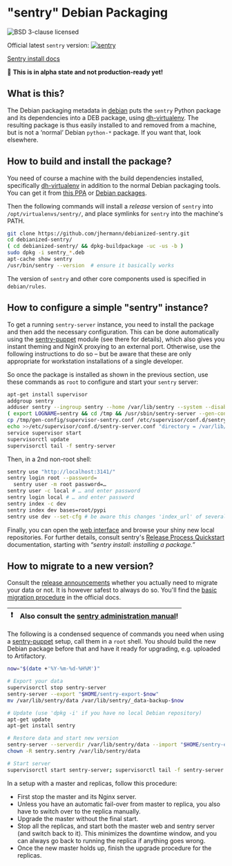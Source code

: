 # "sentry" Debian Packaging

![BSD 3-clause licensed](http://img.shields.io/badge/license-BSD_3--clause-red.svg)

Official latest `sentry` version: [![sentry](http://img.shields.io/pypi/v/sentry.svg)](https://pypi.python.org/pypi/sentry/)

[Sentry install docs](https://docs.sentry.io/server/installation/python/)

:loudspeaker: **This is in alpha state and not production-ready yet!**


## What is this?

The Debian packaging metadata in
[debian](https://github.com/jhermann/debianized-sentry/tree/master/debian)
puts the `sentry` Python package and its dependencies into a DEB package,
using [dh-virtualenv](https://github.com/spotify/dh-virtualenv).
The resulting package is thus easily installed to and removed from a machine,
but is not a ‘normal’ Debian `python-*` package. If you want that, look elsewhere.


## How to build and install the package?

You need of course a machine with the build dependencies installed, specifically
[dh-virtualenv](https://github.com/spotify/dh-virtualenv) in addition to the normal Debian packaging tools.
You can get it from [this PPA](https://launchpad.net/~dh-virtualenv/+archive/ubuntu/stable)
or [Debian packages](https://packages.debian.org/source/sid/dh-virtualenv).

Then the following commands will install a *release* version of `sentry` into `/opt/virtualenvs/sentry/`,
and place symlinks for `sentry` into the machine's PATH.

```sh
git clone https://github.com/jhermann/debianized-sentry.git
cd debianized-sentry/
( cd debianized-sentry/ && dpkg-buildpackage -uc -us -b )
sudo dpkg -i sentry_*.deb
apt-cache show sentry
/usr/bin/sentry --version  # ensure it basically works
```

The version of `sentry` and other core components used is specified in `debian/rules`.


## How to configure a simple "sentry" instance?

To get a running `sentry-server` instance, you need to install the package and then add the necessary configuration.
This can be done automatically using the [sentry-puppet](https://github.com/jhermann/sentry-puppet) module (see there for details), which also gives you instant theming and NginX proxying to an external port.
Otherwise, use the following instructions to do so
– but be aware that these are only appropriate for workstation installations of a single developer.

So once the package is installed as shown in the previous section,
use these commands as `root` to configure and start your `sentry` server:

```sh
apt-get install supervisor
addgroup sentry
adduser sentry --ingroup sentry --home /var/lib/sentry --system --disabled-password
( export LOGNAME=sentry && cd /tmp && /usr/sbin/sentry-server --gen-config )
cp /tmp/gen-config/supervisor-sentry.conf /etc/supervisor/conf.d/sentry-server.conf
echo >>/etc/supervisor/conf.d/sentry-server.conf "directory = /var/lib/sentry"
service supervisor start
supervisorctl update
supervisorctl tail -f sentry-server
```

Then, in a 2nd non-root shell:

```sh
sentry use "http://localhost:3141/"
sentry login root --password=
  sentry user -m root password=…
sentry user -c local # … and enter password
sentry login local # … and enter password
sentry index -c dev
sentry index dev bases=root/pypi
sentry use dev --set-cfg # be aware this changes 'index_url' of several configs in your $HOME
```

Finally, you can open the [web interface](http://localhost:3141/) and browse your shiny new local repositories.
For further details, consult sentry's
[Release Process Quickstart](http://doc.sentry.net/latest/quickstart-releaseprocess.html)
documentation, starting with *“sentry install: installing a package.”*


## How to migrate to a new version?

Consult the [release announcements](https://groups.google.com/forum/#!searchin/sentry-dev/releases|sort:date)
whether you actually need to migrate your data or not.
It is however safest to always do so.
You'll find the
[basic migration procedure](http://doc.sentry.net/latest/quickstart-server.html#versioning-exporting-and-importing-server-state)
in the official docs.

:exclamation: | Also consult the [sentry administration manual](http://doc.sentry.net/3.0/adminman/)!
----: | :----

The following is a condensed sequence of commands
you need when using a [sentry-puppet](https://github.com/jhermann/sentry-puppet) setup,
call them in a `root` shell. You should build the new Debian package before that and
have it ready for upgrading, e.g. uploaded to Artifactory.

```sh
now="$(date +'%Y-%m-%d-%H%M')"

# Export your data
supervisorctl stop sentry-server
sentry-server --export "$HOME/sentry-export-$now"
mv /var/lib/sentry/data /var/lib/sentry/_data-backup-$now

# Update (use 'dpkg -i' if you have no local Debian repository)
apt-get update
apt-get install sentry

# Restore data and start new version
sentry-server --serverdir /var/lib/sentry/data --import "$HOME/sentry-export-$now"
chown -R sentry.sentry /var/lib/sentry/data

# Start server
supervisorctl start sentry-server; supervisorctl tail -f sentry-server
```

In a setup with a master and replicas, follow this procedure:

* First stop the master and its Nginx server.
* Unless you have an automatic fail-over from master to replica, you also have to switch over to the replica manually.
* Upgrade the master without the final start.
* Stop all the replicas, and start both the master web and sentry server (and switch back to it). This minimizes the downtime window, and you can always go back to running the replica if anything goes wrong.
* Once the new master holds up, finish the upgrade procedure for the replicas.
